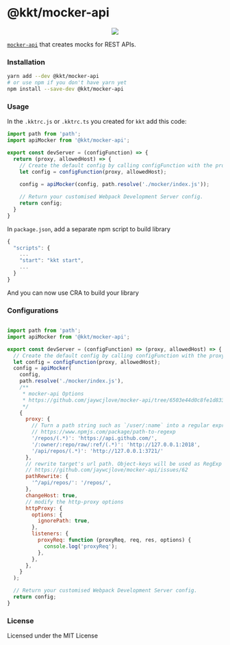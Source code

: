 <p align="center">
  <h1>@kkt/mocker-api</h1>
</p>

<p align="center">
  <a href="https://www.npmjs.com/package/@kkt/mocker-api">
    <img src="https://img.shields.io/npm/v/@kkt/mocker-api.svg">
  </a>
</p>

[`mocker-api`](https://github.com/jaywcjlove/mocker-api) that creates mocks for REST APIs.

### Installation

```bash
yarn add --dev @kkt/mocker-api
# or use npm if you don't have yarn yet
npm install --save-dev @kkt/mocker-api
```

### Usage

In the `.kktrc.js` or `.kktrc.ts` you created for `kkt` add this code:

```js
import path from 'path';
import apiMocker from '@kkt/mocker-api';

export const devServer = (configFunction) => {
  return (proxy, allowedHost) => {
    // Create the default config by calling configFunction with the proxy/allowedHost parameters
    let config = configFunction(proxy, allowedHost);
    
    config = apiMocker(config, path.resolve('./mocker/index.js'));

    // Return your customised Webpack Development Server config.
    return config;
  }
}
```

In `package.json`, add a separate npm script to build library

```js
{
  "scripts": {
    ...
    "start": "kkt start",
    ...
  }
}
```

And you can now use CRA to build your library

### Configurations

```js

import path from 'path';
import apiMocker from '@kkt/mocker-api';

export const devServer = (configFunction) => (proxy, allowedHost) => {
  // Create the default config by calling configFunction with the proxy/allowedHost parameters
  let config = configFunction(proxy, allowedHost);
  config = apiMocker(
    config,
    path.resolve('./mocker/index.js'),
    /**
     * mocker-api Options
     * https://github.com/jaywcjlove/mocker-api/tree/6503e44d0c8fe1d833d6f367ccbb7630415f555c#options
     */
    {
      proxy: {
        // Turn a path string such as `/user/:name` into a regular expression.
        // https://www.npmjs.com/package/path-to-regexp
        '/repos/(.*)': 'https://api.github.com/',
        '/:owner/:repo/raw/:ref/(.*)': 'http://127.0.0.1:2018',
        '/api/repos/(.*)': 'http://127.0.0.1:3721/'
      },
      // rewrite target's url path. Object-keys will be used as RegExp to match paths.
      // https://github.com/jaywcjlove/mocker-api/issues/62
      pathRewrite: {
        '^/api/repos/': '/repos/',
      },
      changeHost: true,
      // modify the http-proxy options
      httpProxy: {
        options: {
          ignorePath: true,
        },
        listeners: {
          proxyReq: function (proxyReq, req, res, options) {
            console.log('proxyReq');
          },
        },
      },
    }
  );

  // Return your customised Webpack Development Server config.
  return config;
}
```

### License

Licensed under the MIT License